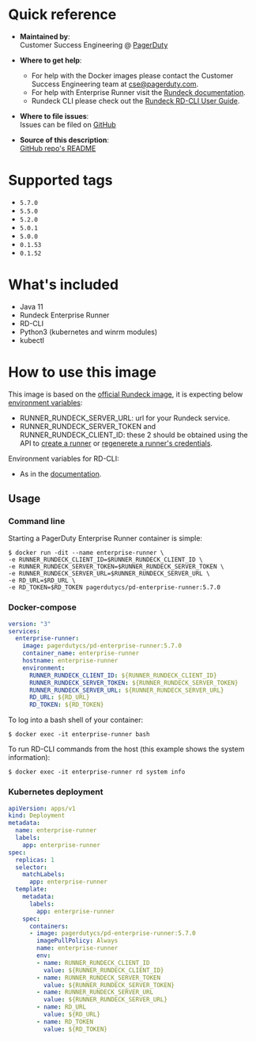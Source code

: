 # Quick reference

-	**Maintained by**:  
	Customer Success Engineering @ [PagerDuty](https://www.pagerduty.com/)

-	**Where to get help**:  
	- For help with the Docker images please contact the Customer Success Engineering team at <cse@pagerduty.com>.
	- For help with Enterprise Runner visit the [Rundeck documentation](https://docs.rundeck.com/docs/administration/runner/#runner).
	- Rundeck CLI please check out the [Rundeck RD-CLI User Guide](https://docs.rundeck.com/docs/rd-cli/).

-	**Where to file issues**:  
	Issues can be filed on [GitHub](https://github.com/pagerduty-cse/pd-enterprise-runner/issues)

-	**Source of this description**:  
	[GitHub repo's README](https://github.com/pagerduty-cse/pd-enterprise-runner/blob/main/README.md)

# Supported tags

- `5.7.0`
- `5.5.0`
- `5.2.0`
- `5.0.1`
- `5.0.0`
- `0.1.53`
- `0.1.52`

# What's included

- Java 11
- Rundeck Enterprise Runner
- RD-CLI
- Python3 (kubernetes and winrm modules)
- kubectl

# How to use this image

This image is based on the [official Rundeck image](https://hub.docker.com/r/rundeckpro/runner), it is expecting below [environment variables](https://docs.rundeck.com/docs/administration/runner/#docker-environment-variables):
- RUNNER_RUNDECK_SERVER_URL: url for your Rundeck service.
- RUNNER_RUNDECK_SERVER_TOKEN and RUNNER_RUNDECK_CLIENT_ID: these 2 should be obtained using the API to [create a runner](https://docs.rundeck.com/docs/api/rundeck-api.html#create-a-new-runner) or [regenerete a runner's credentials](https://docs.rundeck.com/docs/api/rundeck-api.html#regenerate-credentials-for-the-runner).

Environment variables for RD-CLI:
- As in the [documentation](https://docs.rundeck.com/docs/learning/howto/learn-rd-cli.html#configuration).

## Usage

### Command line

Starting a PagerDuty Enterprise Runner container is simple:
```
$ docker run -dit --name enterprise-runner \
-e RUNNER_RUNDECK_CLIENT_ID=$RUNNER_RUNDECK_CLIENT_ID \
-e RUNNER_RUNDECK_SERVER_TOKEN=$RUNNER_RUNDECK_SERVER_TOKEN \
-e RUNNER_RUNDECK_SERVER_URL=$RUNNER_RUNDECK_SERVER_URL \
-e RD_URL=$RD_URL \
-e RD_TOKEN=$RD_TOKEN pagerdutycs/pd-enterprise-runner:5.7.0
```

### Docker-compose

```yaml
version: "3"
services:
  enterprise-runner:
    image: pagerdutycs/pd-enterprise-runner:5.7.0
    container_name: enterprise-runner
    hostname: enterprise-runner
    environment:
      RUNNER_RUNDECK_CLIENT_ID: ${RUNNER_RUNDECK_CLIENT_ID}
      RUNNER_RUNDECK_SERVER_TOKEN: ${RUNNER_RUNDECK_SERVER_TOKEN}
      RUNNER_RUNDECK_SERVER_URL: ${RUNNER_RUNDECK_SERVER_URL}
      RD_URL: ${RD_URL}
      RD_TOKEN: ${RD_TOKEN}
  ```

To log into a bash shell of your container:
```
$ docker exec -it enterprise-runner bash
```

To run RD-CLI commands from the host (this example shows the system information):
```
$ docker exec -it enterprise-runner rd system info
```

### Kubernetes deployment

```yaml
apiVersion: apps/v1
kind: Deployment
metadata:
  name: enterprise-runner
  labels:
    app: enterprise-runner
spec:
  replicas: 1
  selector:
    matchLabels:
      app: enterprise-runner
  template:
    metadata:
      labels:
        app: enterprise-runner
    spec:
      containers:
      - image: pagerdutycs/pd-enterprise-runner:5.7.0
        imagePullPolicy: Always
        name: enterprise-runner
        env:
        - name: RUNNER_RUNDECK_CLIENT_ID
          value: ${RUNNER_RUNDECK_CLIENT_ID}
        - name: RUNNER_RUNDECK_SERVER_TOKEN
          value: ${RUNNER_RUNDECK_SERVER_TOKEN}
        - name: RUNNER_RUNDECK_SERVER_URL
          value: ${RUNNER_RUNDECK_SERVER_URL}
        - name: RD_URL
          value: ${RD_URL}
        - name: RD_TOKEN
          value: ${RD_TOKEN}
```
